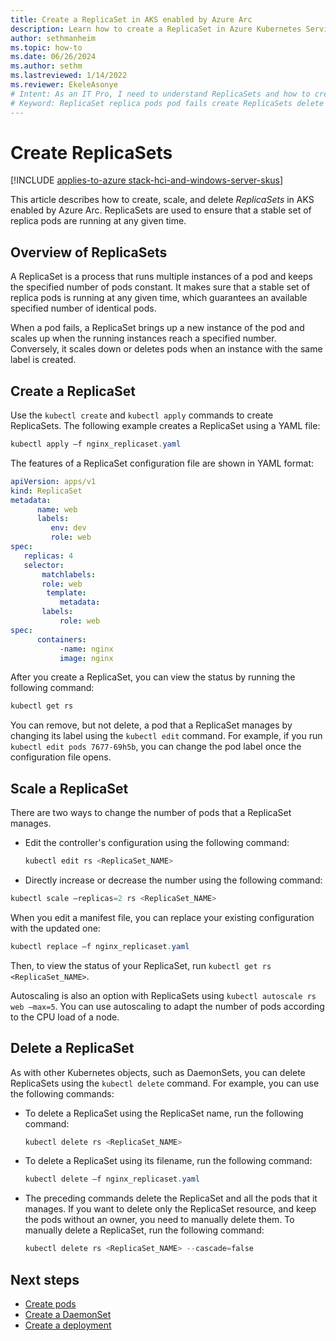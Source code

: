 ```yaml
---
title: Create a ReplicaSet in AKS enabled by Azure Arc
description: Learn how to create a ReplicaSet in Azure Kubernetes Service (AKS) enabled by Arc.
author: sethmanheim
ms.topic: how-to
ms.date: 06/26/2024
ms.author: sethm 
ms.lastreviewed: 1/14/2022
ms.reviewer: EkeleAsonye
# Intent: As an IT Pro, I need to understand ReplicaSets and how to create or delete them in order to manage pods in my AKS deployment. 
# Keyword: ReplicaSet replica pods pod fails create ReplicaSets delete ReplicaSets
---
```


# Create ReplicaSets

[!INCLUDE [applies-to-azure stack-hci-and-windows-server-skus](includes/aks-hci-applies-to-skus/aks-hybrid-applies-to-azure-stack-hci-windows-server-sku.md)]

This article describes how to create, scale, and delete *ReplicaSets* in AKS enabled by Azure Arc. ReplicaSets are used to ensure that a stable set of replica pods are running at any given time.

## Overview of ReplicaSets

A ReplicaSet is a process that runs multiple instances of a pod and keeps the specified number of pods constant. It makes sure that a stable set of replica pods is running at any given time, which guarantees an available specified number of identical pods.

When a pod fails, a ReplicaSet brings up a new instance of the pod and scales up when the running instances reach a specified number. Conversely, it scales down or deletes pods when an instance with the same label is created.

## Create a ReplicaSet

Use the `kubectl create` and `kubectl apply` commands to create ReplicaSets. The following example creates a ReplicaSet using a YAML file:

```powershell
kubectl apply –f nginx_replicaset.yaml
```

The features of a ReplicaSet configuration file are shown in YAML format:

```yaml
apiVersion: apps/v1  
kind: ReplicaSet  
metadata: 
      name: web
      labels: 
         env: dev
         role: web
spec:  
   replicas: 4
   selector: 
       matchlabels: 
       role: web
        template:
           metadata:
       labels:
           role: web
spec:  
      containers:  
           -name: nginx  
           image: nginx
```

After you create a ReplicaSet, you can view the status by running the following command:

```powershell
kubectl get rs
```

You can remove, but not delete, a pod that a ReplicaSet manages by changing its label using the `kubectl edit` command. For example, if you run `kubectl edit pods 7677-69h5b`, you can change the pod label once the configuration file opens.

## Scale a ReplicaSet

There are two ways to change the number of pods that a ReplicaSet manages.

- Edit the controller's configuration using the following command:

  ```powershell
  kubectl edit rs <ReplicaSet_NAME>
  ```

- Directly increase or decrease the number using the following command:

 ```powershell
 kubectl scale –replicas=2 rs <ReplicaSet_NAME>
 ```

When you edit a manifest file, you can replace your existing configuration with the updated one:

```powershell
kubectl replace –f nginx_replicaset.yaml
```

Then, to view the status of your ReplicaSet, run `kubectl get rs <ReplicaSet_NAME>`.

Autoscaling is also an option with ReplicaSets using `kubectl autoscale rs web –max=5`. You can use autoscaling to adapt the number of pods according to the CPU load of a node.

## Delete a ReplicaSet

As with other Kubernetes objects, such as DaemonSets, you can delete ReplicaSets using the `kubectl delete` command. For example, you can use the following commands:

- To delete a ReplicaSet using the ReplicaSet name, run the following command:

  ```powershell
  kubectl delete rs <ReplicaSet_NAME>
  ```

- To delete a ReplicaSet using its filename, run the following command:

  ```powershell
  kubectl delete –f nginx_replicaset.yaml
  ```

- The preceding commands delete the ReplicaSet and all the pods that it manages. If you want to delete only the ReplicaSet resource, and keep the pods without an owner, you need to manually delete them. To manually delete a ReplicaSet, run the following command:

  ```powershell
  kubectl delete rs <ReplicaSet_NAME> --cascade=false
  ```

## Next steps

- [Create pods](create-pods.md)
- [Create a DaemonSet](create-daemonsets.md)
- [Create a deployment](create-deployments.md)
